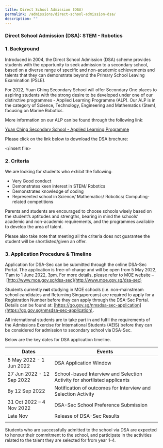 ```yaml
---
title: Direct School Admission (DSA)
permalink: /admissions/direct-school-admission-dsa/
description: ""
---
```

### Direct School Admission (DSA): STEM - Robotics

### 1\. Background

Introduced in 2004, the Direct School Admission (DSA) scheme provides students with the opportunity to seek admission to a secondary school, based on a diverse range of specific and non-academic achievements and talents that they can demonstrate beyond the Primary School Leaving Examination (PSLE).  

For 2022, Yuan Ching Secondary School will offer Secondary One places to aspiring students with the strong desire to be developed under one of our distinctive programmes - Applied Learning Programme (ALP). Our ALP is in the category of Science, Technology, Engineering and Mathematics (Stem), focusing on Marine Robotics.

More information on our ALP can be found through the following link:

[Yuan Ching Secondary School - Applied Learning Programme](https://staging.d3su4wj45hy3j2.amplifyapp.com/engaged-learners/applied-learning-programme-marine-robotics/)

Please click on the link below to download the DSA brochure:

</insert file>

### 2\. Criteria

We are looking for students who exhibit the following:
* Very Good conduct 
* Demonstrates keen interest in STEM/ Robotics
* Demonstrates knowledge of coding
* Represented school in Science/ Mathematics/ Robotics/ Computing-related competitions

Parents and students are encouraged to choose schools wisely based on the student’s aptitudes and strengths, bearing in mind the schools’ academic and non-academic requirements, and the programmes available to develop the area of talent. 

Please also take note that meeting all the criteria does not guarantee the student will be shortlisted/given an offer.

### 3\. Application Procedure & Timeline

Application for DSA-Sec can be submitted through the online DSA-Sec Portal. The application is free-of-charge and will be open from 5 May 2022, 11am to 1 June 2022, 3pm. For more details, please refer to MOE website – [http://www.moe.gov.sg/dsa-sec](http://www.moe.gov.sg/dsa-sec)

Students currently **not** studying in MOE schools (i.e. non-mainstream school candidates and Returning Singaporeans) are required to apply for a Registration Number before they can apply through the DSA-Sec Portal. Details can be found at: [https://go.gov.sg/nmsdsa-sec-application](https://go.gov.sg/nmsdsa-sec-application).

All international students are to take part in and fulfil the requirements of the Admissions Exercise for International Students (AEIS) before they can be considered for admission to secondary school via DSA-Sec.

Below are the key dates for DSA application timeline.

| Dates | Events |
|---|---|
| 5 May 2022 - 1 Jun 2022 | DSA Application Window |
| 27 Jun 2022 - 12 Sep 2022 | School-based Interview and Selection Activity for shortlisted applicants |
| By 12 Sep 2022  | Notification of outcomes for Interview and Selection Activity  |
| 31 Oct 2022 – 4 Nov 2022  | DSA-Sec School Preference Submission  |
| Late Nov  | Release of DSA-Sec Results  |
| | |

Students who are successfully admitted to the school via DSA are expected to honour their commitment to the school, and participate in the activities related to the talent they are selected for from year 1-4.